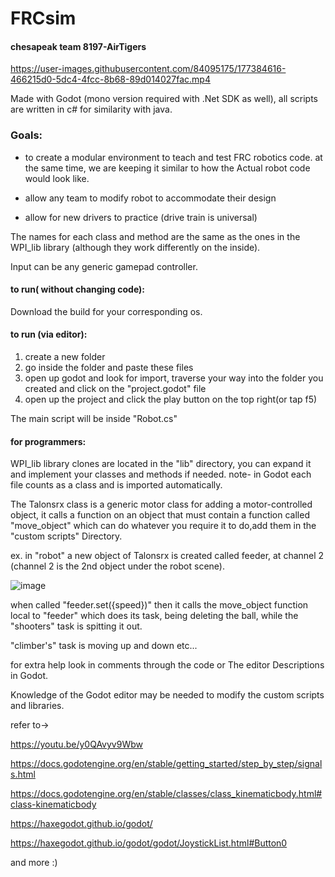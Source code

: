 # FRCsim

#### chesapeak team 8197-AirTigers

https://user-images.githubusercontent.com/84095175/177384616-466215d0-5dc4-4fcc-8b68-89d014027fac.mp4


Made with Godot (mono version required with .Net SDK as well), all scripts are written in c# for similarity with java.

### Goals:

* to create a modular environment to teach and test FRC robotics code. at the same time, we are keeping it similar to how the Actual robot code would look like.

* allow any team to modify robot to accommodate their design

* allow for new drivers to practice (drive train is universal)

The names for each class and method are the same as the ones in the WPI_lib library (although they work differently on the inside).

Input can be any generic gamepad controller.

#### to run( without changing code):

Download the build for your corresponding os.

#### to run (via editor):
1. create a new folder 
2. go inside the folder and paste these files
3. open up godot and look for import, traverse your way into the folder you created and click on the "project.godot" file
4. open up the project and click the play button on the top right(or tap f5)

The main script will be inside "Robot.cs"

#### for programmers:
WPI_lib library clones are located in the "lib" directory, you can expand it and implement your classes and methods if needed. note- in Godot each file counts as a class and is imported automatically.

The Talonsrx class is a generic motor class for adding a motor-controlled object, it calls a function on an object that must contain a function called "move_object" which can do whatever you require it to do,add them in the "custom scripts" Directory.

ex. in "robot" a new object of Talonsrx is created called feeder, at channel 2 (channel 2 is the 2nd object under the robot scene).

![image](https://user-images.githubusercontent.com/84095175/177078370-5212f2ec-3ccc-44e3-8bdd-2b90aee7601e.png)

when called "feeder.set({speed})" then it calls the move_object function local to "feeder" which does its task, being deleting the ball, while the "shooters" task is spitting it out.

"climber's" task is moving up and down etc...

for extra help look in comments through the code or The editor Descriptions in Godot.

Knowledge of the Godot editor may be needed to modify the custom scripts and libraries.

refer to->

https://youtu.be/y0QAvyv9Wbw

https://docs.godotengine.org/en/stable/getting_started/step_by_step/signals.html

https://docs.godotengine.org/en/stable/classes/class_kinematicbody.html#class-kinematicbody

https://haxegodot.github.io/godot/

https://haxegodot.github.io/godot/godot/JoystickList.html#Button0

and more :)
